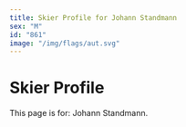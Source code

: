 ```yaml
---
title: Skier Profile for Johann Standmann
sex: "M"
id: "861"
image: "/img/flags/aut.svg" 
---
```


# Skier Profile

This page is for: Johann Standmann.
    